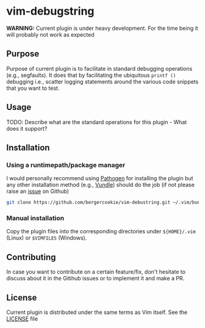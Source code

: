 # vim-debugstring

**WARNING:** Current plugin is under heavy development. For the time being it
will probably not work as expected

## Purpose

Purpose of current plugin is to facilitate in standard debugging operations
(e.g., segfaults). It does that by facilitating the ubiquitous `printf ()`
debugging i.e., scatter logging statements around the various code snippets that
you want to test.

## Usage

TODO: Describe what are the standard operations for this plugin - What does it
support?

## Installation

### Using a runtimepath/package manager

I would personally recommend using [Pathogen](https://github.com/tpope/vim-pathogen/) for
installing the plugin but any other installation method (e.g.,
[Vundle](https://github.com/VundleVim/Vundle.vim)) should do the job (if not
please raise an
[issue](https://github.com/bergercookie/vim-debugstring/issues) on Github)

```bash
git clone https://github.com/bergercookie/vim-debustring.git ~/.vim/bundle/vim-debugstring
```

### Manual installation

Copy the plugin files into the corresponding directories under `${HOME}/.vim`
(Linux) or `$VIMFILES` (Windows).

## Contributing

In case you want to contribute on a certain feature/fix, don't hesitate to
discuss about it in the Gitihub issues or to implement it and make a PR.

## License

Current plugin is distributed under the same terms as Vim itself. See the
[LICENSE](https://github.com/bergercookie/vim-debugstring/blob/master/LICENSE)
file

